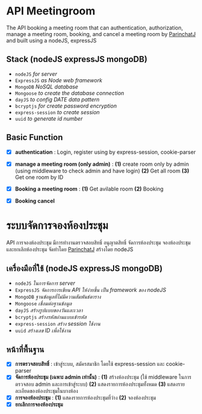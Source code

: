 # API Meetingroom

The API booking a meeting room that can authentication, authorization, manage a meeting room, booking, and cancel a meeting room by [ParinchatJ](https://github.com/ParinchatJ) and built using a nodeJS, expressJS

## Stack (nodeJS expressJS mongoDB)

* `nodeJS` *for server*
* `ExpressJS` *as Node web framework*
* `MongoDB` *NoSQL database*
* `Mongoose` *to create the database connection*
* `dayJS` *to config DATE data pattern*
* `bcryptjs` *for create password encryption*
* `express-session` *to create session*
* `uuid` *to generate id number*

## Basic Function

- [x] **authentication** : Login, register using by express-session, cookie-parser
- [x] **manage a meeting room (only admin)** : **(1)** create room only by admin (using middleware to check admin and have login) **(2)** Get all room **(3)** Get one room by ID
- [x] **Booking a meeting room** : **(1)** Get avilable room **(2)** Booking
- [x] **Booking cancel**


# ระบบจัดการจองห้องประชุม

API การจองห้องประชุม มีการทำงานตรวจสอบสิทธิ์ อนุญาตสิทธิ์ จัดการห้องประชุม จองห้องประชุม และยกเลิกห้องประชุม จัดทำโดย [ParinchatJ](https://github.com/ParinchatJ) สร้างโดย nodeJS

## เครื่องมือที่ใช้ (nodeJS expressJS mongoDB)

* `nodeJS` *ในการจัดการ server*
* `ExpressJS` *จัดการการเขียน API ให้ง่ายขึ้น เป็น framework ของ nodeJS*
* `MongoDB` *ฐานข้อมูลที่ไม่มีความสัมพันธ์ตาราง*
* `Mongoose` *เชื่อมต่อฐานข้อมูล*
* `dayJS` *สร้างรูปแบบของวันและเวลา*
* `bcryptjs` *สร้างรหัสผ่านแบบเข้ารหัส*
* `express-session` *สร้าง session ใช้งาน*
* `uuid` *สร้างเลข ID เพื่อใช้งาน*

## หน้าที่พื้นฐาน

- [x] **การตรวจสอบสิทธิ์** : เข้าสู่ระบบ, สมัครสมาชิก โดยใช้ express-session และ cookie-parser
- [x] **จัดการห้องประชุม (เฉพาะ admin เท่านั้น)** : **(1)** สร้างห้องประชุม (ใช้ middleware ในการตรวจสอบ admin และการเข้าสู่ระบบ) **(2)** แสดงรายการห้องประชุมทั้งหมด **(3)** แสดงรายละเอียดของห้องประชุมในบางห้อง
- [x] **การจองห้องประชุม** : **(1)** แสดงรายการห้องประชุมที่ว่าง **(2)** จองห้องประชุม
- [x] **ยกเลิกการจองห้องประชุม**